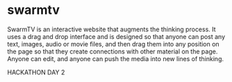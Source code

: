 swarmtv
=======
SwarmTV is an interactive website that augments the thinking process. It uses a drag and drop interface and is designed so that anyone can post any text, images, audio or movie files, and then drag them into any position on the page so that they create connections with other material on the page. Anyone can edit, and anyone can push the media into new lines of thinking. 

HACKATHON DAY 2